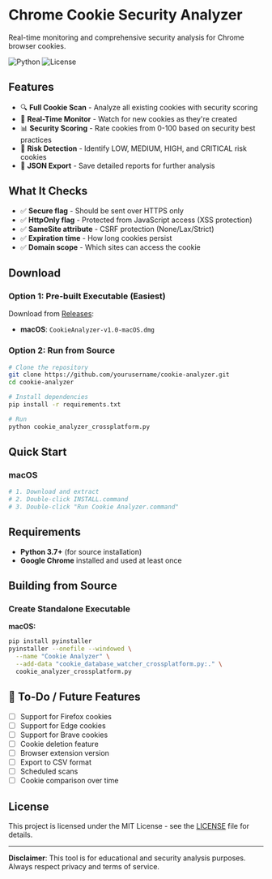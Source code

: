 # Chrome Cookie Security Analyzer

Real-time monitoring and comprehensive security analysis for Chrome browser cookies.

![Python](https://img.shields.io/badge/python-3.7%2B-brightgreen)
![License](https://img.shields.io/badge/license-MIT-blue)

## Features

- 🔍 **Full Cookie Scan** - Analyze all existing cookies with security scoring
- 🎯 **Real-Time Monitor** - Watch for new cookies as they're created
- 📊 **Security Scoring** - Rate cookies from 0-100 based on security best practices
- 🚨 **Risk Detection** - Identify LOW, MEDIUM, HIGH, and CRITICAL risk cookies
- 💾 **JSON Export** - Save detailed reports for further analysis

## What It Checks

- ✅ **Secure flag** - Should be sent over HTTPS only
- ✅ **HttpOnly flag** - Protected from JavaScript access (XSS protection)
- ✅ **SameSite attribute** - CSRF protection (None/Lax/Strict)
- ✅ **Expiration time** - How long cookies persist
- ✅ **Domain scope** - Which sites can access the cookie

## Download

### Option 1: Pre-built Executable (Easiest)

Download from [Releases](https://github.com/yourusername/cookie-analyzer/releases):

- **macOS**: `CookieAnalyzer-v1.0-macOS.dmg`

### Option 2: Run from Source

```bash
# Clone the repository
git clone https://github.com/yourusername/cookie-analyzer.git
cd cookie-analyzer

# Install dependencies
pip install -r requirements.txt

# Run
python cookie_analyzer_crossplatform.py
```

## Quick Start

### macOS
```bash
# 1. Download and extract
# 2. Double-click INSTALL.command
# 3. Double-click "Run Cookie Analyzer.command"
```

## Requirements

- **Python 3.7+** (for source installation)
- **Google Chrome** installed and used at least once

## Building from Source

### Create Standalone Executable

**macOS:**
```bash
pip install pyinstaller
pyinstaller --onefile --windowed \
  --name "Cookie Analyzer" \
  --add-data "cookie_database_watcher_crossplatform.py:." \
  cookie_analyzer_crossplatform.py
```

## 📝 To-Do / Future Features

- [ ] Support for Firefox cookies
- [ ] Support for Edge cookies
- [ ] Support for Brave cookies
- [ ] Cookie deletion feature
- [ ] Browser extension version
- [ ] Export to CSV format
- [ ] Scheduled scans
- [ ] Cookie comparison over time

## License

This project is licensed under the MIT License - see the [LICENSE](LICENSE) file for details.

---

**Disclaimer**: This tool is for educational and security analysis purposes. Always respect privacy and terms of service.
